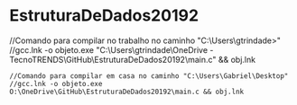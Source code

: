 # EstruturaDeDados20192

  //Comando para compilar no trabalho no caminho "C:\Users\gtrindade>"
	//gcc.lnk -o objeto.exe "C:\Users\gtrindade\OneDrive - TecnoTRENDS\GitHub\EstruturaDeDados20192\main.c" && obj.lnk

	//Comando para compilar em casa no caminho "C:\Users\Gabriel\Desktop"
	//gcc.lnk -o objeto.exe O:\OneDrive\GitHub\EstruturaDeDados20192\main.c && obj.lnk
